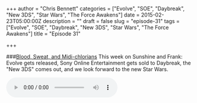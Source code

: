 +++
author = "Chris Bennett"
categories = ["Evolve", "SOE", "Daybreak", "New 3DS", "Star Wars", "The Force Awakens"]
date = 2015-02-23T05:00:00Z
description = ""
draft = false
slug = "episode-31"
tags = ["Evolve", "SOE", "Daybreak", "New 3DS", "Star Wars", "The Force Awakens"]
title = "Episode 31"

+++

###[Blood, Sweat, and Midi-chlorians](http://files.podcast.geeksinprogress.com/files/podcasts/1/s01e31_BloodSweatAndMidichlorians.mp3)
This week on Sunshine and Frank: Evolve gets released, Sony Online Entertainment gets sold to Daybreak, the "New 3DS" comes out, and we look forward to the new Star Wars.

<audio controls>
  <source src="http://files.podcast.geeksinprogress.com/files/podcasts/1/s01e31_BloodSweatAndMidichlorians.mp3" 	type="audio/mpeg">
</audio>